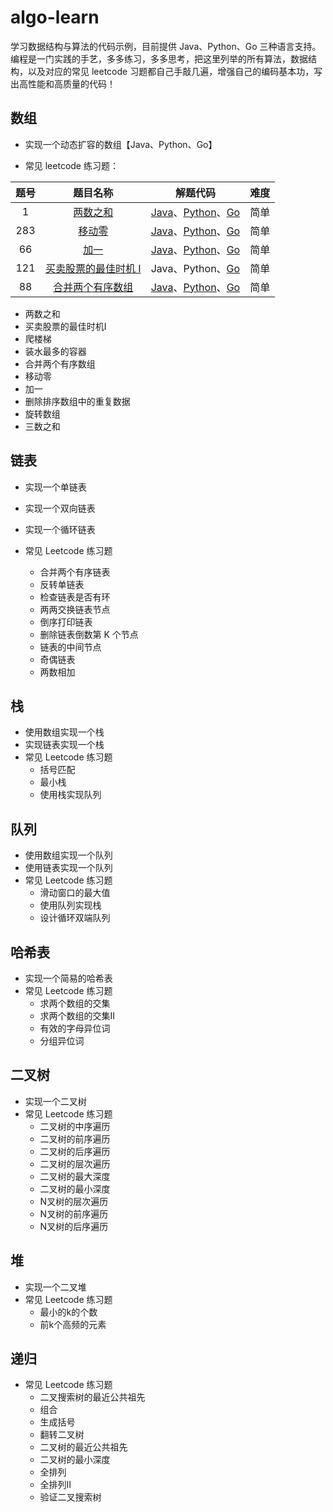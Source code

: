 # algo-learn
学习数据结构与算法的代码示例，目前提供 Java、Python、Go 三种语言支持。编程是一门实践的手艺，多多练习，多多思考，把这里列举的所有算法，数据结构，以及对应的常见 leetcode 习题都自己手敲几遍，增强自己的编码基本功，写出高性能和高质量的代码！

## 数组

* 实现一个动态扩容的数组【Java、Python、Go】

* 常见 leetcode 练习题：

| 题号 |                           题目名称                           |                           解题代码                           | 难度 |
| :--: | :----------------------------------------------------------: | :----------------------------------------------------------: | :--: |
|  1   |    [两数之和](https://leetcode-cn.com/problems/two-sum/)     | [Java](https://github.com/roseduan/algo-learn/blob/master/java/datastructure/array/leetcode/TwoSum.java)、[Python](https://github.com/roseduan/algo-learn/blob/master/python/array/leetcode/two_sum.py)、[Go](https://github.com/roseduan/algo-learn/blob/master/go/array/leetcode/two_sum.go) | 简单 |
| 283  |   [移动零](https://leetcode-cn.com/problems/move-zeroes/)    | [Java](https://github.com/roseduan/algo-learn/blob/master/java/datastructure/array/leetcode/MoveZero.java)、[Python](https://github.com/roseduan/algo-learn/blob/master/python/array/leetcode/move_zero.py)、[Go](https://github.com/roseduan/algo-learn/blob/master/go/array/leetcode/move_zero.go) | 简单 |
|  66  |      [加一](https://leetcode-cn.com/problems/plus-one/)      | [Java](https://github.com/roseduan/algo-learn/blob/master/java/datastructure/array/leetcode/PlusOne.java)、[Python](https://github.com/roseduan/algo-learn/blob/master/python/array/leetcode/plus_one.py)、[Go](https://github.com/roseduan/algo-learn/blob/master/go/array/leetcode/plus_one.go) | 简单 |
| 121  | [买卖股票的最佳时机 I](https://leetcode-cn.com/problems/best-time-to-buy-and-sell-stock/) | Java、Python、[Go](https://github.com/roseduan/algo-learn/blob/master/go/array/leetcode/best_time_buy_sell_stock.go) | 简单 |
|  88  | [合并两个有序数组](https://leetcode-cn.com/problems/merge-sorted-array/) | [Java](https://github.com/roseduan/algo-learn/blob/master/java/datastructure/array/leetcode/MergeSortedArray.java)、[Python](https://github.com/roseduan/algo-learn/blob/master/python/array/leetcode/merge_sorted_array.py)、[Go](https://github.com/roseduan/algo-learn/blob/master/go/array/leetcode/merge_sorted_array.go) | 简单 |

* 两数之和
* 买卖股票的最佳时机I
* 爬楼梯
* 装水最多的容器
* 合并两个有序数组
* 移动零
* 加一
* 删除排序数组中的重复数据
* 旋转数组
* 三数之和

## 链表

* 实现一个单链表

* 实现一个双向链表

* 实现一个循环链表

* 常见 Leetcode 练习题
  
  * 合并两个有序链表
  * 反转单链表
  * 检查链表是否有环
  * 两两交换链表节点
  * 倒序打印链表
  * 删除链表倒数第 K 个节点
  * 链表的中间节点
  * 奇偶链表
  * 两数相加

## 栈

* 使用数组实现一个栈
* 实现链表实现一个栈
* 常见 Leetcode 练习题
  * 括号匹配
  * 最小栈
  * 使用栈实现队列

## 队列

* 使用数组实现一个队列
* 使用链表实现一个队列
* 常见 Leetcode 练习题
  * 滑动窗口的最大值
  * 使用队列实现栈
  * 设计循环双端队列

## 哈希表

* 实现一个简易的哈希表
* 常见 Leetcode 练习题
  * 求两个数组的交集
  * 求两个数组的交集II
  * 有效的字母异位词
  * 分组异位词

## 二叉树

* 实现一个二叉树
* 常见 Leetcode 练习题
  * 二叉树的中序遍历
  * 二叉树的前序遍历
  * 二叉树的后序遍历
  * 二叉树的层次遍历
  * 二叉树的最大深度
  * 二叉树的最小深度
  * N叉树的层次遍历
  * N叉树的前序遍历
  * N叉树的后序遍历

## 堆

* 实现一个二叉堆
* 常见 Leetcode 练习题
  * 最小的k的个数
  * 前k个高频的元素

## 递归

* 常见 Leetcode 练习题
  * 二叉搜索树的最近公共祖先
  * 组合
  * 生成括号
  * 翻转二叉树
  * 二叉树的最近公共祖先
  * 二叉树的最小深度
  * 全排列
  * 全排列II
  * 验证二叉搜索树

